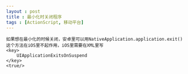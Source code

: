 ```yaml
---
layout : post
title : 最小化时关闭程序
tags : [ActionScript, 移动平台]
---
```


	如果想在最小化的时候关闭，安卓里可以用NativeApplication.application.exit()
	这个方法在iOS里不起作用，iOS里需要在XML里写
	<key>
		UIApplicationExitsOnSuspend
	</key>
	<true/>